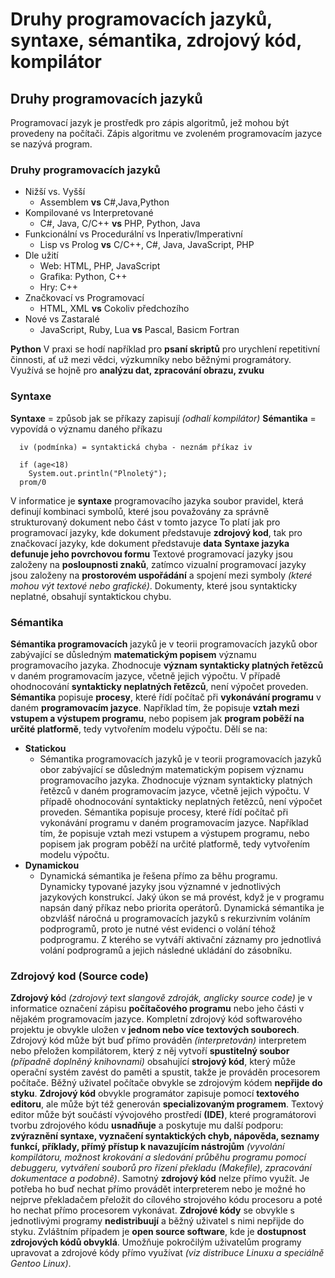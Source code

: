 # Druhy programovacích jazyků, syntaxe, sémantika, zdrojový kód, kompilátor

## Druhy programovacích jazyků
Programovací jazyk je prostředk pro zápis algoritmů, jež mohou být provedeny na počítači. Zápis algoritmu ve zvoleném programovacím jazyce se nazývá program.

### Druhy programovacích jazyků
  - Nižší vs. Vyšší
    - Assemblem **vs** C#,Java,Python
  - Kompilované vs Interpretované
    - C#, Java, C/C++ **vs** PHP, Python, Java
  - Funkcionální vs Procedurální vs Inperativ/Imperativní
    - Lisp vs Prolog **vs** C/C++, C#, Java, JavaScript, PHP
  - Dle užití
    - Web: HTML, PHP, JavaScript
    - Grafika: Python, C++
    - Hry: C++
  - Značkovací vs Programovací
    - HTML, XML **vs** Cokoliv předchozího
  - Nové vs Zastaralé
    - JavaScript, Ruby, Lua **vs** Pascal, Basicm Fortran

**Python**
V praxi se hodí například pro **psaní skriptů** pro urychlení repetitivní činnosti, ať už mezi vědci, výzkumníky nebo běžnými programátory. Využívá se hojně pro **analýzu dat, zpracování obrazu, zvuku**

### Syntaxe
**Syntaxe** = způsob jak se příkazy zapisují *(odhalí kompilátor)*
**Sémantika** = vypovídá o významu daného příkazu

      iv (podmínka) = syntaktická chyba - neznám příkaz iv

      if (age<18)
        System.out.println("Plnoletý");
      prom/0

V informatice je **syntaxe** programovacího jazyka soubor pravidel, která definují kombinaci symbolů, které jsou považovány za správně strukturovaný dokument nebo část v tomto jazyce
To platí jak pro programovací jazyky, kde dokument představuje **zdrojový kod**, tak pro značkovací jazyky, kde dokument představuje **data**
**Syntaxe jazyka defunuje jeho povrchovou formu**
Textové programovací jazyky jsou založeny na **posloupnosti znaků**, zatímco vizualní programovací jazyky jsou založeny na **prostorovém uspořádání** a spojení mezi symboly *(které mohou výt textové nebo grafické)*. Dokumenty, které jsou syntakticky neplatné, obsahují syntaktickou chybu.

### Sémantika

**Sémantika programovacích** jazyků je v teorii programovacích jazyků obor zabývající se důsledným **matematickým popisem** významu programovacího jazyka. Zhodnocuje **význam syntakticky platných řetězců** v daném programovacím jazyce, včetně jejich výpočtu. V případě ohodnocování **syntakticky neplatných řetězců**, není výpočet proveden. **Sémantika** popisuje **procesy**, které řídí počítač při **vykonávání programu** v daném **programovacím jazyce**. Například tím, že popisuje **vztah mezi vstupem a výstupem programu**, nebo popisem jak **program poběží na určité platformě**, tedy vytvořením modelu výpočtu.
Dělí se na:
  - **Statickou**
    - Sémantika programovacích jazyků je v teorii programovacích jazyků obor zabývající se důsledným matematickým popisem významu programovacího jazyka. Zhodnocuje význam syntakticky platných řetězců v daném programovacím jazyce, včetně jejich výpočtu. V případě ohodnocování syntakticky neplatných řetězců, není výpočet proveden. Sémantika popisuje procesy, které řídí počítač při vykonávání programu v daném programovacím jazyce. Například tím, že popisuje vztah mezi vstupem a výstupem programu, nebo popisem jak program poběží na určité platformě, tedy vytvořením modelu výpočtu.
  - **Dynamickou**
    - Dynamická sémantika je řešena přímo za běhu programu. Dynamicky typované jazyky jsou významné v jednotlivých jazykových konstrukcí. Jaký úkon se má provést, když je v programu napsán daný příkaz nebo priorita operátorů. Dynamická sémantika je obzvlášť náročná u programovacích jazyků s rekurzivním voláním podprogramů, proto je nutné vést evidenci o volání téhož podprogramu. Z kterého se vytváří aktivační záznamy pro jednotlivá volání podprogramů a jejich následné ukládání do zásobníku.

### Zdrojový kod (Source code)
**Zdrojový kó**d *(zdrojový text slangově zdroják, anglicky source code)* je v informatice označení zápisu **počítačového programu** nebo jeho části v nějakém programovacím jazyce. Kompletní zdrojový kód softwarového projektu je obvykle uložen v **jednom nebo více textových souborech**. Zdrojový kód může být buď přímo prováděn *(interpretován)* interpretem nebo přeložen kompilátorem, který z něj vytvoří **spustitelný soubor** *(případně doplněný knihovnami)* obsahující **strojový kód**, který může operační systém zavést do paměti a spustit, takže je prováděn procesorem počítače. Běžný uživatel počítače obvykle se zdrojovým kódem **nepřijde do styku**.
**Zdrojový kód** obvykle programátor zapisuje pomocí **textového editoru**, ale může být též generován **specializovaným programem**. Textový editor může být součástí vývojového prostředí **(IDE)**, které programátorovi tvorbu zdrojového kódu **usnadňuje** a poskytuje mu další podporu: **zvýraznění syntaxe, vyznačení syntaktických chyb, nápověda, seznamy funkcí, příklady, přímý přístup k navazujícím nástrojům** *(vyvolání kompilátoru, možnost krokování a sledování průběhu programu pomocí debuggeru, vytváření souborů pro řízení překladu (Makefile), zpracování dokumentace a podobně)*.
Samotný **zdrojový kód** nelze přímo využít. Je potřeba ho buď nechat přímo provádět interpreterem nebo je možné ho nejprve překladačem přeložit do cílového strojového kódu procesoru a poté ho nechat přímo procesorem vykonávat. **Zdrojové kódy** se obvykle s jednotlivými programy **nedistribuují** a běžný uživatel s nimi nepřijde do styku. Zvláštním případem je **open source software**, kde je **dostupnost zdrojových kódů obvyklá**. Umožňuje pokročilým uživatelům programy upravovat a zdrojové kódy přímo využívat *(viz distribuce Linuxu a speciálně Gentoo Linux)*.

